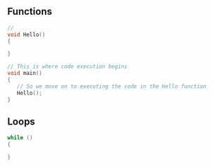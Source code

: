 ## Functions
```c++
// 
void Hello()
{

}

// This is where code execution begins
void main()
{
   // So we move on to executing the code in the Hello function
   Hello();
}
```

## Loops
```c++
while () 
{

} 
```